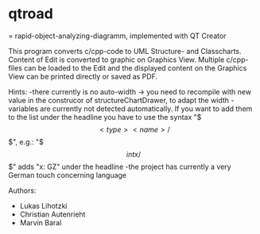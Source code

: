 # qtroad 
= rapid-object-analyzing-diagramm, implemented with QT Creator

This program converts c/cpp-code to UML Structure- and Classcharts.
Content of Edit is converted to graphic on Graphics View.
Multiple c/cpp-files can be loaded to the Edit and the displayed 
content on the Graphics View can be printed directly or saved as PDF.

Hints:
-there currently is no auto-width -> you need to recompile with new value in the construcor of structureChartDrawer, to adapt the width
-variables are currently not detected automatically. If you want to add them to the list under the headline you have to use the syntax "$$$<type> <name>/$$$", e.g.: "$$$int x/$$$" adds "x: GZ" under the headline
-the project has currently a very German touch concerning language 

Authors:
* Lukas Lihotzki
* Christian Autenrieht
* Marvin Baral
